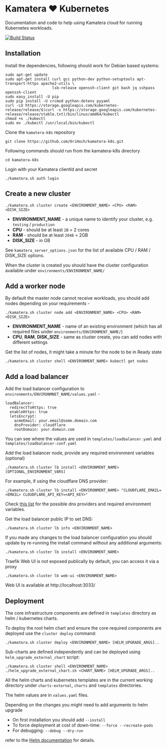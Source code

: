 # Kamatera ❤ Kubernetes

Documentation and code to help using Kamatera cloud for running Kubernetes workloads.

[![Build Status](https://travis-ci.org/OriHoch/kamatera-k8s.svg?branch=master)](https://travis-ci.org/OriHoch/kamatera-k8s)


## Installation

Install the dependencies, following should work for Debian based systems:

```
sudo apt-get update
sudo apt-get install curl gcc python-dev python-setuptools apt-transport-https apache2-utils \
                     lsb-release openssh-client git bash jq sshpass openssh-client
sudo easy_install -U pip
sudo pip install -U crcmod python-dotenv pyyaml
curl -LO https://storage.googleapis.com/kubernetes-release/release/$(curl -s https://storage.googleapis.com/kubernetes-release/release/stable.txt)/bin/linux/amd64/kubectl
chmod +x ./kubectl
sudo mv ./kubectl /usr/local/bin/kubectl
```

Clone the `kamatera-k8s` repository

```
git clone https://github.com/OriHoch/kamatera-k8s.git
```

Following commands should run from the kamatera-k8s directory

```
cd kamatera-k8s
```

Login with your Kamatera clientId and secret

```
./kamatera.sh auth login
```


## Create a new cluster

```
./kamatera.sh cluster create <ENVIRONMENT_NAME> <CPU> <RAM> <DISK_SIZE>
```

* **ENVIRONMENT_NAME** - a unique name to identify your cluster, e.g. `testing` / `production`
* **CPU** - should be at least `2B` = 2 cores
* **RAM** - should be at least `2048` = 2GB
* **DISK_SIZE** - in GB

See `kamatera_server_options.json` for the list of available CPU / RAM / DISK_SIZE options.

When the cluster is created you should have the cluster configuration available under `environments/ENVIRONMENT_NAME/`


## Add a worker node

By default the master node cannot receive workloads, you should add nodes depending on your requirements -

```
./kamatera.sh cluster node add <ENVIRONMENT_NAME> <CPU> <RAM> <DISK_SIZE>
```

* **ENVIRONMENT_NAME** - name of an existing environment (which has all required files under `environments/ENVIRONMENT_NAME/`)
* **CPU**, **RAM**, **DISK_SIZE** - same as cluster create, you can add nodes with different settings

Get the list of nodes, it might take a minute for the node to be in Ready state

```
./kamatera.sh cluster shell <ENVIRONMENT_NAME> kubectl get nodes
```


## Add a load balancer

Add the load balancer configuration to `environments/ENVIRONMNET_NAME/values.yaml` -

```
loadBalancer:
  redirectToHttps: true
  enableHttps: true
  letsEncrypt:
    acmeEmail: your.email@some.domain.com
    dnsProvider: cloudflare
    rootDomain: your.domain.com
```

You can see where the values are used in `templates/loadbalancer.yaml` and `templates/loadbalancer-conf.yaml`

Add the load balancer node, provide any required environment variables (optional)

```
./kamatera.sh cluster lb install <ENVIRONMENT_NAME> [OPTIONAL_ENVIRONMENT_VARS]
```

For example, if using the cloudflare DNS provider:

```
./kamatera.sh cluster lb install <ENVIRONMENT_NAME> "CLOUDFLARE_EMAIL=<EMAIL> CLOUDFLARE_API_KEY=<API_KEY>"
```

Check [this list](https://docs.traefik.io/configuration/acme/#provider) for the possible dns providers and required environment variables.

Get the load balancer public IP to set DNS:

```
./kamatera.sh cluster lb info <ENVIRONMENT_NAME>
```

If you made any changes to the load balancer configuration you should update by re-running the install command without any additional arguments:

```
./kamatera.sh cluster lb install <ENVIRONMENT_NAME>
```

Traefik Web UI is not exposed publically by default, you can access it via a proxy

```
./kamatera.sh cluster lb web-ui <ENVIRONMENT_NAME>
```

Web UI is available at http://localhost:3033/


## Deployment

The core infrastructure components are defined in `templates` directory as helm / kubernetes charts.

To deploy the root helm chart and ensure the core required components are deployed use the `cluster deploy` command:

```
./kamatera.sh cluster deploy <ENVIRONMENT_NAME> [HELM_UPGRADE_ARGS]..
```

Sub-charts are defined independently and can be deployed using `helm_upgrade_external_chart` script:

```
./kamatera.sh cluster shell <ENVIRONMENT_NAME> ./helm_upgrade_external_chart.sh <CHART_NAME> [HELM_UPGRADE_ARGS]..
```

All the helm charts and kubernetes templates are in the current working directory under `charts-external`, `charts` and `templates` directories.

The helm values are in `values.yaml` files.

Depending on the changes you might need to add arguments to helm upgrade

* On first installation you should add `--install`
* To force deployment at cost of down-time: `--force --recreate-pods`
* For debugging: `--debug --dry-run`

refer to the [Helm documentation](https://helm.sh/) for details.
